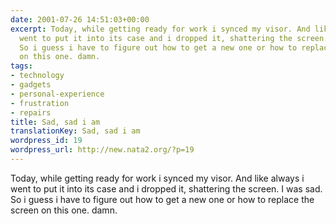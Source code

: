 ```yaml
---
date: 2001-07-26 14:51:03+00:00
excerpt: Today, while getting ready for work i synced my visor. And like always i
  went to put it into its case and i dropped it, shattering the screen. I was sad.
  So i guess i have to figure out how to get a new one or how to replace the screen
  on this one. damn.
tags:
- technology
- gadgets
- personal-experience
- frustration
- repairs
title: Sad, sad i am
translationKey: Sad, sad i am
wordpress_id: 19
wordpress_url: http://new.nata2.org/?p=19
---
```


Today, while getting ready for work i synced my visor. And like always i went to put it into its case and i dropped it, shattering the screen. I was sad. So i guess i have to figure out how to get a new one or how to replace the screen on this one. damn.